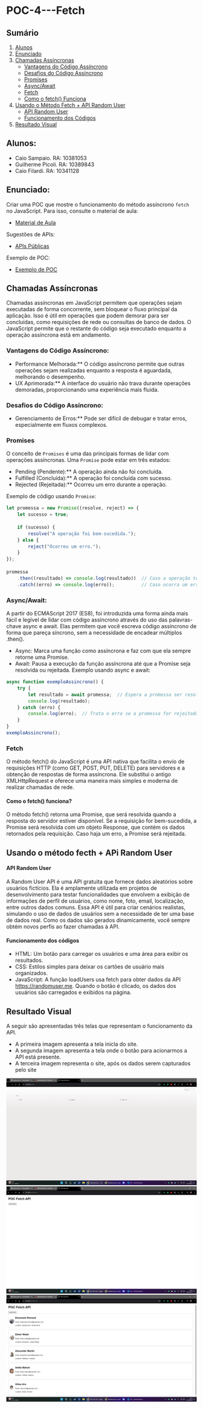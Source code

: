 # POC-4---Fetch

## Sumário

1. [Alunos](#alunos)
2. [Enunciado](#enunciado)
3. [Chamadas Assíncronas](#chamadas-assíncronas)
   * [Vantagens do Código Assíncrono](#vantagens-do-código-assíncrono)
   * [Desafios do Código Assíncrono](#desafios-do-código-assíncrono)
   * [Promises](#promises)
   * [Async/Await](#asyncawait)
   * [Fetch](#fetch)
   * [Como o fetch() Funciona](#como-o-fetch-funciona)
4. [Usando o Método Fetch + API Random User](#usando-o-método-fetch--api-random-user)
   * [API Random User](#api-random-user)
   * [Funcionamento dos Códigos](#funcionamento-dos-códigos)
5. [Resultado Visual](#resultado-visual)

## Alunos:
* Caio Sampaio. RA: 10381053
* Guilherme Picoli. RA: 10389843
* Caio Filardi. RA: 10341128

## Enunciado:
Criar uma POC que mostre o funcionamento do método assíncrono `fetch` no JavaScript. Para isso, consulte o material de aula:
* [Material de Aula](https://bragafilho.craft.me/async)

Sugestões de APIs:
* [APIs Públicas](https://github.com/public-apis/public-apis)

Exemplo de POC:
* [Exemplo de POC](https://github.com/phcacique/webmobile2024/tree/main/poc4_api)

## Chamadas Assíncronas

Chamadas assíncronas em JavaScript permitem que operações sejam executadas de forma concorrente, sem bloquear o fluxo principal da aplicação. Isso é útil em operações que podem demorar para ser concluídas, como requisições de rede ou consultas de banco de dados. O JavaScript permite que o restante do código seja executado enquanto a operação assíncrona está em andamento.

### Vantagens do Código Assíncrono:
- Performance Melhorada:** O código assíncrono permite que outras operações sejam realizadas enquanto a resposta é aguardada, melhorando o desempenho.
- UX Aprimorada:** A interface do usuário não trava durante operações demoradas, proporcionando uma experiência mais fluida.

### Desafios do Código Assíncrono:
- Gerenciamento de Erros:** Pode ser difícil de debugar e tratar erros, especialmente em fluxos complexos.

### Promises

O conceito de `Promises` é uma das principais formas de lidar com operações assíncronas. Uma `Promise` pode estar em três estados:
- Pending (Pendente):** A operação ainda não foi concluída.
- Fulfilled (Concluída):** A operação foi concluída com sucesso.
- Rejected (Rejeitada):** Ocorreu um erro durante a operação.

Exemplo de código usando `Promise`:

```javascript
let promessa = new Promise((resolve, reject) => {
    let sucesso = true;

    if (sucesso) {
        resolve("A operação foi bem-sucedida.");
    } else {
        reject("Ocorreu um erro.");
    }
});

promessa
    .then((resultado) => console.log(resultado))  // Caso a operação tenha sucesso
    .catch((erro) => console.log(erro));          // Caso ocorra um erro
```

### Async/Await:
A partir do ECMAScript 2017 (ES8), foi introduzida uma forma ainda mais fácil e legível de lidar com código assíncrono através do uso das palavras-chave async e await. Elas permitem que você escreva código assíncrono de forma que pareça síncrono, sem a necessidade de encadear múltiplos .then().

- Async: Marca uma função como assíncrona e faz com que ela sempre retorne uma Promise.
- Await: Pausa a execução da função assíncrona até que a Promise seja resolvida ou rejeitada.
Exemplo usando async e await:

```javascript
async function exemploAssincrono() {
    try {
        let resultado = await promessa;  // Espera a promessa ser resolvida
        console.log(resultado);
    } catch (erro) {
        console.log(erro);  // Trata o erro se a promessa for rejeitada
    }
}
exemploAssincrono();
```

### Fetch
O método fetch() do JavaScript é uma API nativa que facilita o envio de requisições HTTP (como GET, POST, PUT, DELETE) para servidores e a obtenção de respostas de forma assíncrona. Ele substitui o antigo XMLHttpRequest e oferece uma maneira mais simples e moderna de realizar chamadas de rede.

#### Como o fetch() funciona?
O método fetch() retorna uma Promise, que será resolvida quando a resposta do servidor estiver disponível. Se a requisição for bem-sucedida, a Promise será resolvida com um objeto Response, que contém os dados retornados pela requisição. Caso haja um erro, a Promise será rejeitada.

## Usando o método fecth + APi Random User

#### API Random User
A Random User API é uma API gratuita que fornece dados aleatórios sobre usuários fictícios. Ela é amplamente utilizada em projetos de desenvolvimento para testar funcionalidades que envolvem a exibição de informações de perfil de usuários, como nome, foto, email, localização, entre outros dados comuns.
Essa API é útil para criar cenários realistas, simulando o uso de dados de usuários sem a necessidade de ter uma base de dados real. Como os dados são gerados dinamicamente, você sempre obtém novos perfis ao fazer chamadas à API.

#### Funcionamento dos códigos
- HTML: Um botão para carregar os usuários e uma área para exibir os resultados.
- CSS: Estilos simples para deixar os cartões de usuário mais organizados.
- JavaScript: A função loadUsers usa fetch para obter dados da API https://randomuser.me.
Quando o botão é clicado, os dados dos usuários são carregados e exibidos na página.

## Resultado Visual
A seguir são apresentadas três telas que representam o funcionamento da API. 
- A primeira imagem apresenta a tela inicla do site.
- A segunda imagem apresenta a tela onde o botão para acionarmos a API está presente.
- A terceira imagem representa o site, após os dados serem capturados pelo site


![Tela Inicial](tela_inicial.png)
![Tela com o botão para capturar os dados dos usuários](botao_html.png)
![Tela após clicar o botão](dados_capturados.png)

